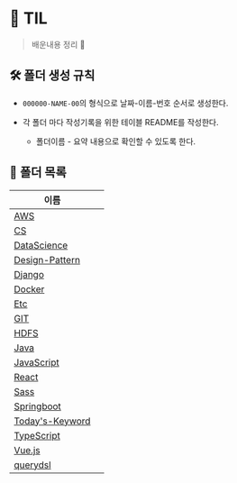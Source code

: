 # 📖 TIL

> 배운내용 정리 📝

## 🛠 폴더 생성 규칙

- `000000-NAME-00`의 형식으로 날짜-이름-번호 순서로 생성한다.

- 각 폴더 마다 작성기록을 위한 테이블 README를 작성한다.
  
  - 폴더이름 - 요약 내용으로 확인할 수 있도록 한다.

## 📁 폴더 목록

| 이름                                                                              |     |
| ------------------------------------------------------------------------------- | --- |
| [AWS](https://github.com/seho27060/TIL/tree/master/AWS)                         |     |
| [CS](https://github.com/seho27060/TIL/tree/master/CS)                           |     |
| [DataScience](https://github.com/seho27060/TIL/tree/master/DataScience)         |     |
| [Design-Pattern](https://github.com/seho27060/TIL/tree/master/Design-Pattern)   |     |
| [Django](https://github.com/seho27060/TIL/tree/master/Django)                   |     |
| [Docker](https://github.com/seho27060/TIL/tree/master/Docker)                   |     |
| [Etc](https://github.com/seho27060/TIL/tree/master/Etc)                         |     |
| [GIT](https://github.com/seho27060/TIL/tree/master/GIT)                         |     |
| [HDFS](https://github.com/seho27060/TIL/tree/master/HDFS)                       |     |
| [Java](https://github.com/seho27060/TIL/tree/master/Java)                       |     |
| [JavaScript](https://github.com/seho27060/TIL/tree/master/JavaScript)           |     |
| [React](https://github.com/seho27060/TIL/tree/master/React)                     |     |
| [Sass](https://github.com/seho27060/TIL/tree/master/Sass)                       |     |
| [Springboot](https://github.com/seho27060/TIL/tree/master/Springboot)           |     |
| [Today's-Keyword](https://github.com/seho27060/TIL/tree/master/Today's-Keyword) |     |
| [TypeScript](https://github.com/seho27060/TIL/tree/master/TypeScript)           |     |
| [Vue.js](https://github.com/seho27060/TIL/tree/master/Vue.js)                   |     |
| [querydsl](https://github.com/seho27060/TIL/tree/master/querydsl)               |     |
